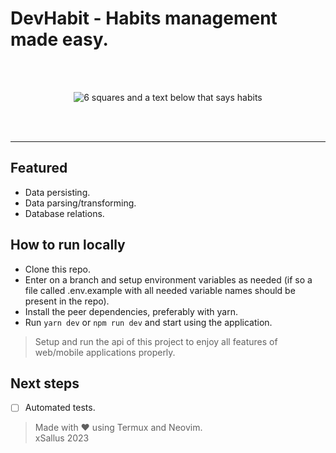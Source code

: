 # DevHabit - Habits management made easy.
<br />
<br />
<p align="center">
<img src="https://raw.githubusercontent.com/xSallus/nlw10-setup/web/src/assets/logo.svg" alt="6 squares and a text below that says habits" />
</p>
<br />
<br />
<hr />

## Featured

- Data persisting.
- Data parsing/transforming.
- Database relations.

## How to run locally

* Clone this repo.
* Enter on a branch and setup environment variables as needed (if so a file called .env.example with all needed variable names should be present in the repo).
* Install the peer dependencies, preferably with yarn.
* Run ` yarn dev ` or ` npm run dev ` and start using the application.

> Setup and run the api of this project to enjoy all features of web/mobile applications properly.

## Next steps
- [ ] Automated tests.


> Made with ♥ using Termux and Neovim.<br/>
> xSallus 2023
